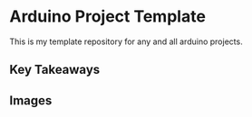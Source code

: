# Arduino Project Template

This is my template repository for any and all arduino projects. 

## Key Takeaways

## Images
